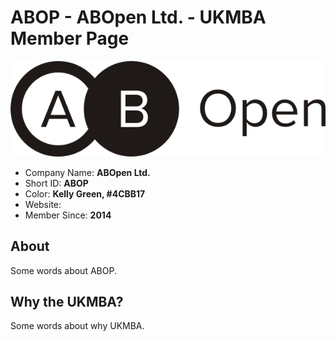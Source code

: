ABOP - ABOpen Ltd. - UKMBA Member Page
======================================
![logo](UKMBA-ABOP-Logo-600.png)
* Company Name: <b>ABOpen Ltd. </b>
* Short ID: <b>ABOP</b> 
* Color: <b>Kelly Green, #4CBB17</b>
* Website: <b><a href="http://abopen.com"></a></b>
* Member Since: <b>2014</b>
 ## About
Some words about ABOP.
 ## Why the UKMBA?
Some words about why UKMBA.
